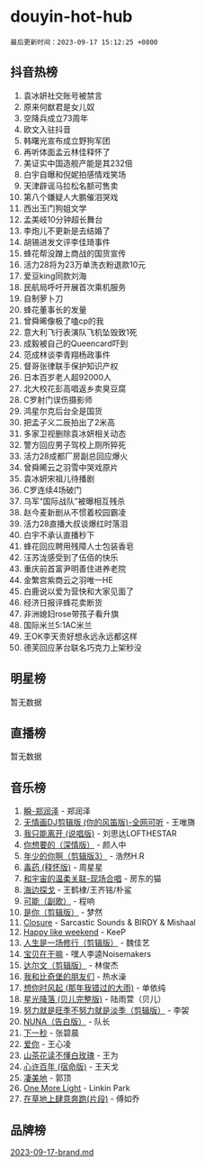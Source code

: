 # douyin-hot-hub

`最后更新时间：2023-09-17 15:12:25 +0800`

## 抖音热榜

1. 袁冰妍社交账号被禁言
1. 原来何猷君是女儿奴
1. 空降兵成立73周年
1. 欧文入驻抖音
1. 韩曙光宣布成立野狗军团
1. 再听体面孟云林佳释怀了
1. 美证实中国造舰产能是其232倍
1. 白宇自曝和倪妮拍感情戏笑场
1. 天津辟谣马拉松名额可售卖
1. 第八个嫌疑人大鹏催泪哭戏
1. 西出玉门狗姐文学
1. 孟美岐10分钟超长舞台
1. 李炮儿不更新是去结婚了
1. 胡锡进发文评李佳琦事件
1. 蜂花帮没蹭上商战的国货宣传
1. 活力28将为23万单洗衣粉退款10元
1. 爱豆king同款刘海
1. 民航局呼吁开展首次乘机服务
1. 自制萝卜刀
1. 蜂花董事长的发量
1. 曾舜晞像极了嗑cp的我
1. 意大利飞行表演队飞机坠毁致1死
1. 成毅被自己的Queencard吓到
1. 范成林谈李青翔杨政事件
1. 督哥张律联手保护知识产权
1. 日本百岁老人超92000人
1. 北大校花彭高唱返乡卖臭豆腐
1. C罗射门误伤摄影师
1. 鸿星尔克后台全是国货
1. 把孟子义二辰拍出了2米高
1. 多家卫视删除袁冰妍相关动态
1. 警方回应男子驾校上厕所猝死
1. 活力28成都厂房副总回应爆火
1. 曾舜晞云之羽雪中哭戏原片
1. 袁冰妍宋祖儿待播剧
1. C罗连续4场破门
1. 乌军“国际战队”被曝相互残杀
1. 赵今麦新剧从不惯着校园霸凌
1. 活力28直播大叔谈爆红时落泪
1. 白宇不承认直播秒下
1. 蜂花回应聘用残障人士包装香皂
1. 汪苏泷感受到了伍佰的快乐
1. 重庆前首富尹明善住进养老院
1. 金繁宫紫商云之羽唯一HE
1. 白鹿说以爱为营快和大家见面了
1. 经济日报评蜂花卖断货
1. 非洲媳妇rose带孩子看升旗
1. 国际米兰5:1AC米兰
1. 王OK李天责好想永远永远都这样
1. 德芙回应茅台联名巧克力上架秒没

## 明星榜

暂无数据

## 直播榜

暂无数据

## 音乐榜

1. [瞬-郑润泽](https://sf3-cdn-tos.douyinstatic.com/obj/tos-cn-ve-2774/oYXHIohzvbNAzBhHgyksWpRM4bfkDsBdBDAynw) - 郑润泽
1. [无情画DJ剪辑版 (你的风笛版)-全网可听](https://sf6-cdn-tos.douyinstatic.com/obj/tos-cn-ve-2774/oAjAQCzkfhUUdip24sc3BAIW1NyIMoFNwyMS8h) - 王唯旖
1. [我只能离开 (说唱版)](https://sf6-cdn-tos.douyinstatic.com/obj/tos-cn-ve-2774/oA7eutBAQjZQDuej2bOyxYUvk6PSqnYx8TDgCB) - 刘思达LOFTHESTAR
1. [你想要的（深情版）](https://sf6-cdn-tos.douyinstatic.com/obj/tos-cn-ve-2774/oIMnk8GFpoYUtBP39qsBLeMCDPQxxYcI4gbeZS) - 颜人中
1. [年少的你啊（剪辑版3）](https://sf6-cdn-tos.douyinstatic.com/obj/tos-cn-ve-2774/oo2vDGhzyAtN1QLfh5k1iBIpWAv2NOZQysM5tK) - 浩然H.R
1. [毒药 (释怀版)](https://sf3-cdn-tos.douyinstatic.com/obj/tos-cn-ve-2774/oYILMEAzspdZBIzy4frJNB8ZHPHWAhiwowd4Ad) - 周星星
1. [和宇宙的温柔关联-现场合唱](https://sf3-cdn-tos.douyinstatic.com/obj/tos-cn-ve-2774/o0hONGDYQBgk0e5bqDeQOonVmncA6tC2nBwZLT) - 房东的猫
1. [海边探戈](https://sf6-cdn-tos.douyinstatic.com/obj/tos-cn-ve-2774/os9gE0VQCGqt6VQkZDyBBYvfSDY0QFe3vVmubn) - 王鹤棣/王齐铭/朴鲨
1. [可能（副歌）](https://sf3-cdn-tos.douyinstatic.com/obj/tos-cn-ve-2774/cde1731888894259b333569393c2fb51) - 程响
1. [是你（剪辑版）](https://sf6-cdn-tos.douyinstatic.com/obj/tos-cn-ve-2774/46019dae783c4c969944217fe1cfafc4) - 梦然
1. [Closure](https://sf3-cdn-tos.douyinstatic.com/obj/tos-cn-ve-2774/84f7422b29f94b78a5f3b0386275db35) - Sarcastic Sounds & BIRDY & Mishaal
1. [Happy like weekend](https://sf3-cdn-tos.douyinstatic.com/obj/tos-cn-ve-2774/o0OfAnfYcF4hwK8mwGGQx597Wf1QAOb9KehnDk) - KeeP
1. [人生是一场修行（剪辑版）](https://sf3-cdn-tos.douyinstatic.com/obj/tos-cn-ve-2774/o0sAifg0HRuNkBG4VyVJBzh0UdIWMRjxzm0zhQ) - 魏佳艺
1. [宝贝在干嘛](https://sf6-cdn-tos.douyinstatic.com/obj/tos-cn-ve-2774/okW4hBCfJI5B2ZEgTCtikhMW7IafzNrBQIYkpJ) - 嘿人李逵Noisemakers
1. [达尔文（剪辑版）](https://sf6-cdn-tos.douyinstatic.com/obj/tos-cn-ve-2774/oQuPQQmEgnCeZsgKQ78VBZjNVtegzBGpoSbQPD) - 林俊杰
1. [我和比奇堡的朋友们](https://sf6-cdn-tos.douyinstatic.com/obj/tos-cn-ve-2774/f0505db981ea4a6d91453a15924a82aa) - 热水澡
1. [想你时风起 (那年我错过的大雨)](https://sf3-cdn-tos.douyinstatic.com/obj/tos-cn-ve-2774/ooR7G8ftDMzIgnxa0HbReM4CZ74qknQABLtHB1) - 单依纯
1. [星光降落 (贝儿完整版)](https://sf3-cdn-tos.douyinstatic.com/obj/tos-cn-ve-2774/okwB9hAwyAtsFFkFBzAX1hOOfQuIoMNs0W2Mwr) - 陆雨萱（贝儿）
1. [努力就是旺季不努力就是淡季（剪辑版）](https://sf3-cdn-tos.douyinstatic.com/obj/tos-cn-ve-2774/o4dAb7kbHfZCDv9tePCcuQYnpgyClTtB2Fb7vA) - 李袈
1. [NUNA（告白版）](https://sf6-cdn-tos.douyinstatic.com/obj/tos-cn-ve-2774/a65828cbd8ce41a78a430a58b49f4feb) - 队长
1. [下一秒](https://sf3-cdn-tos.douyinstatic.com/obj/tos-cn-ve-2774/16eedda97153423db2501ff6373be86a) - 张碧晨
1. [爱你](https://sf3-cdn-tos.douyinstatic.com/obj/tos-cn-ve-2774/738d8b240f1e4519b44cf31c84e02e24) - 王心凌
1. [山茶花读不懂白玫瑰](https://sf6-cdn-tos.douyinstatic.com/obj/tos-cn-ve-2774/osfn8B7DktrRHEPJgPCfDbw7QDQEkwC16BxZg9) - 王为
1. [心许百年 (宿命版)](https://sf6-cdn-tos.douyinstatic.com/obj/tos-cn-ve-2774/oM4tBu7QOMCTVT7rK1Pe5NHGFghPMBzykI9ZBf) - 王天戈
1. [凄美地](https://sf3-cdn-tos.douyinstatic.com/obj/tos-cn-ve-2774/oshF4RgFMhmTSa4jCaHNUXI0NetFtBBQBzBZdf) - 郭顶
1. [One More Light](https://sf3-cdn-tos.douyinstatic.com/obj/tos-cn-ve-2774/okIBCInhecoGOE5h6ZvqCBYtfXCIMQEbgkRKgD) - Linkin Park
1. [在草地上肆意奔跑(片段)](https://sf3-cdn-tos.douyinstatic.com/obj/tos-cn-ve-2774/8831d494742f45dabdfa8adb8b817259) - 傅如乔

## 品牌榜

[2023-09-17-brand.md](2023-09-17-brand.md)
